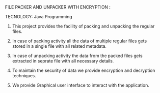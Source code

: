 FILE PACKER AND UNPACKER WITH ENCRYPTION :

TECNOLOGY: Java Programming 

1. This project provides the facility of packing and unpacking the regular files.

2. In case of packing activity all the data of multiple regular files gets stored in a single file with all related metadata.

3. In case of unpacking activity the data from the packed files gets extracted in seprate file with all necessary details.

4. To maintain the security of data we provide encryption and decryption techniques.

5. We provide Graphical user interface to interact with the application.
